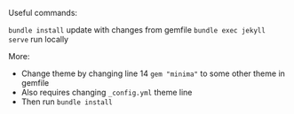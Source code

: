 Useful commands:

`bundle install` update with changes from gemfile
`bundle exec jekyll serve` run locally

More:
* Change theme by changing line 14 `gem "minima"` to some other theme in gemfile
* Also requires changing `_config.yml` theme line
* Then run `bundle install`